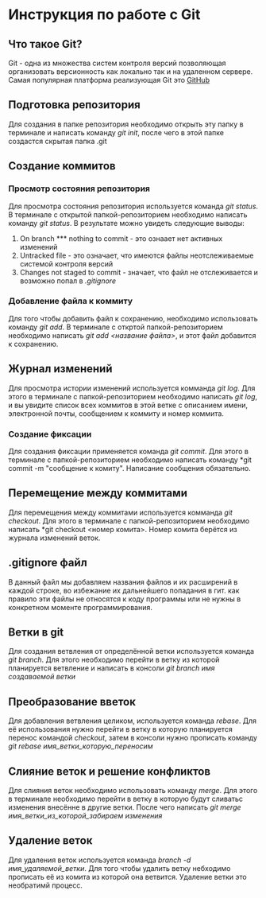 # Инструкция по работе с Git

## Что  такое Git?
Git - одна из множества систем контроля версий позволяющая организовать версионность как локально так и на удаленном сервере. Самая популярная платформа реализующая Git это [GitHub](https://github.com)


## Подготовка репозитория
Для создания в папке репозитория необходимо открыть эту папку в терминале и написать команду *git init*, после чего в этой папке создастся скрытая папка .git

## Создание коммитов

### Просмотр состояния репозитория
Для просмотра состояния репозитория используется команда *git status*. В терминале с открытой папкой-репозиторием необходимо написать команду *git status*. В результате можно увидеть следующие выводы:
1. On branch *** nothing to commit - это ознаает нет активных изменений
2. Untracked file - это означает, что имеются файлы неотслеживаемые системой контроля версий
3. Changes not staged to commit - значает, что файл не отслеживается и возможно попал в *.gitignore*

### Добавление файла к коммиту
Для того чтобы добавить файл к сохранению, необходимо использовать команду *git add*. В терминале с откртой папкой-репозиторием необходимо написать *git add <название файла>*, и этот файл добавится к сохранению.

## Журнал изменений
Для просмотра истории изменений используется комманда *git log*. Для этого в терминале с папкой-репозиторием необходимо написать *git log*, и вы увидите список всех коммитов в этой ветке с описанием имени, электронной почты, сообщением к коммиту и номер коммита.

### Создание фиксации
Для создания фиксации применяется команда *git commit*. Для этого в терминале с папкой-репозиторием необходимо написать команду *git commit -m "сообщение к комиту". Написание сообщения обязательно.



## Перемещение между коммитами
Для перемещения между коммитами используется комманда *git checkout*. Для этого в терминале с папкой-репозиторием необходимо написать *git checkout <номер комита>. Номер комита берётся из журнала изменений веток.

## .gitignore файл
В данный файл мы добавляем названия файлов и их расширений в каждой строке, во избежание их дальнейшего попадания в гит. как правило эти файлы не относятся к коду программы или не нужны в конкретном моменте программирования.

## Ветки в git
Для создания ветвления от определённой ветки используется команда *git branch*. Для этого необходимо перейти в ветку из которой планируется ветвление и написать в консоли *git branch имя создаваемой ветки*

## Преобразование вветок
Для добавления ветвления целиком, используется команда *rebase*. Для её использования нужно перейти в ветку в которую планируется перенос командой *checkout*, затем в консоли нужно прописать команду *git rebase имя_ветки_которую_переносим* 

## Слияние веток и решение конфликтов
Для слияния веток необходимо использовать команду *merge*. Для этого в терминале необходимо перейти в ветку в которую будут сливатьс изменения внесённе в другие ветки. После чего написать *git merge имя_ветки_из_которой_забираем изменения* 

## Удаление веток
Для удаления веток используется команда *branch -d имя_удаляемой_ветки*. Для того чтобы удалить ветку небходимо прописать её из комита из которой она ветвится. Удаление ветки это необратимй процесс.
